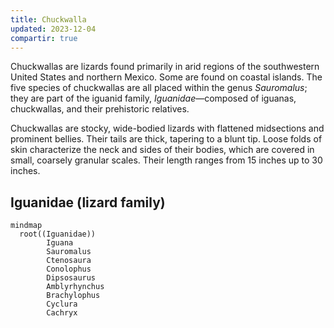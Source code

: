 ```yaml
---
title: Chuckwalla
updated: 2023-12-04
compartir: true
---
```



Chuckwallas are lizards found primarily in arid regions of the southwestern United States and northern Mexico. Some are found on coastal islands. The five species of chuckwallas are all placed within the genus _Sauromalus_; they are part of the iguanid family, _Iguanidae_—composed of iguanas, chuckwallas, and their prehistoric relatives.

Chuckwallas are stocky, wide-bodied lizards with flattened midsections and prominent bellies. Their tails are thick, tapering to a blunt tip. Loose folds of skin characterize the neck and sides of their bodies, which are covered in small, coarsely granular scales. Their length ranges from 15 inches up to 30 inches.

## Iguanidae (lizard family)

<!-- <img alt="iguanidae lizarf family" src="https://raw.githubusercontent.com/semanticdata/public-test/main/PNG/iguanidae-lizard-family.png" /> -->

```mermaid
mindmap
  root((Iguanidae))
	    Iguana
	    Sauromalus 
	    Ctenosaura
	    Conolophus
	    Dipsosaurus
	    Amblyrhynchus
	    Brachylophus
	    Cyclura
	    Cachryx
```
